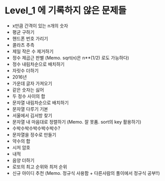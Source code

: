 # Level_1 에 기록하지 않은 문제들
* x만큼 간격이 있는 n개의 숫자
* 평균 구하기
* 핸드폰 번호 가리기
* 콜라츠 추측
* 제일 작은 수 제거하기
* 정수 제곱근 판별 (Memo. sqrt(n)은 n**(1/2) 로도 가능하다)
* 정수 내림차순으로 배치하기
* 자릿수 더하기
* 2016년
* 가운데 글자 가져오기
* 같은 숫자는 싫어
* 두 정수 사이의 합
* 문자열 내림차순으로 배치하기
* 문자열 다루기 기본
* 서울에서 김서방 찾기
* 문자열 내 마음대로 정렬하기 (Memo. 잘 못품. sort의 key 활용하기)
* 수박수박수박수박수박수?
* 문자열을 정수로 만들기
* 약수의 합
* 시저 암호
* 내적
* 음양 더하기
* 로또의 최고 순위와 최저 순위
* 신규 아이디 추천 (Memo. 정규식 사용함 + 다른사람의 풀이에서 정규식 공부!!)